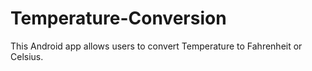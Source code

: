 # Temperature-Conversion

This Android app allows users to convert Temperature to Fahrenheit or Celsius.
